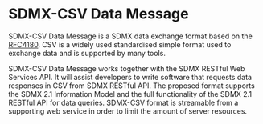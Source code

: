 # SDMX-CSV Data Message

SDMX-CSV Data Message is a SDMX data exchange format based on the [RFC4180](https://tools.ietf.org/html/rfc4180). CSV is a widely used standardised simple format used to exchange data and is supported by many tools.

SDMX-CSV Data Message works together with the SDMX RESTful Web Services API. It will assist developers to write software that requests data responses in CSV from SDMX RESTful API. The proposed format supports the SDMX 2.1 Information Model and the full functionality of the SDMX 2.1 RESTful API for data queries. SDMX-CSV format is streamable from a supporting web service in order to limit the amount of server resources.
